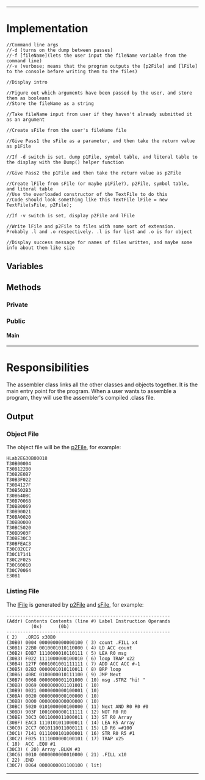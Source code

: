 

---

# Implementation #
```
//Command line args
//-d (turns on the dump between passes)
//-f [fileName](lets the user input the fileName variable from the command line)
//-v (verbose; means that the program outputs the [p2File] and [lFile] to the console before writing them to the files)

//Display intro

//Figure out which arguments have been passed by the user, and store them as booleans
//Store the fileName as a string

//Take fileName input from user if they haven't already submitted it as an argument

//Create sFile from the user's fileName file

//Give Pass1 the sFile as a parameter, and then take the return value as p1File

//If -d switch is set, dump p1File, symbol table, and literal table to the display with the Dump() helper function

//Give Pass2 the p1File and then take the return value as p2File

//Create lFile from sFile (or maybe p1File?), p2File, symbol table, and literal table
//Use the overloaded constructor of the TextFile to do this
//Code should look something like this TextFile lFile = new TextFile(sFile, p2File);

//If -v switch is set, display p2File and lFile

//Write lFile and p2File to files with some sort of extension. Probably .l and .o respectively. .l is for list and .o is for object

//Display success message for names of files written, and maybe some info about them like size
```
## Variables ##
## Methods ##
### Private ###
### Public ###
#### Main ####

---

# Responsibilities #

The assembler class links all the other classes and objects together. It is the main entry point for the program. When a user wants to assemble a program, they will use the assembler's compiled .class file.

## Output ##
### Object File ###
The object file will be the [p2File](p2File.md), for example:
```
HLab2EG30B00018
T30B00004
T30B122B0
T30B2E0B7
T30B3F022
T30B4127F
T30B502B3
T30B640BC
T30B70068
T30B80069
T30B90021
T30BA0020
T30BB0000
T30BC5020
T30BD903F
T30BE30C3
T30BFEAC3
T30C02CC7
T30C17141
T30C2F025
T30C60010
T30C70064
E30B1
```
### Listing File ###
The [lFile](lFile.md) is generated by [p2File](p2File.md) and [sFile](sFile.md), for example:
```
------------------------------------------------------------
(Addr) Contents Contents (line #) Label Instruction Operands
         (0x)      (0b)
------------------------------------------------------------
( 2)   .ORIG x30B0
(30B0) 0004 0000000000000100 ( 3) count .FILL x4
(30B1) 22B0 0010001010110000 ( 4) LD ACC count
(30B2) E0B7 1110000010110111 ( 5) LEA R0 msg
(30B3) F022 1111000000100010 ( 6) loop TRAP x22
(30B4) 127F 0001001001111111 ( 7) ADD ACC ACC #-1
(30B5) 02B3 0000001010110011 ( 8) BRP loop
(30B6) 40BC 0100000010111100 ( 9) JMP Next
(30B7) 0068 0000000001101000 ( 10) msg .STRZ "hi! "
(30B8) 0069 0000000001101001 ( 10)
(30B9) 0021 0000000000100001 ( 10)
(30BA) 0020 0000000000100000 ( 10)
(30BB) 0000 0000000000000000 ( 10)
(30BC) 5020 0101000000100000 ( 11) Next AND R0 R0 #0
(30BD) 903F 1001000000111111 ( 12) NOT R0 R0
(30BE) 30C3 0011000011000011 ( 13) ST R0 Array
(30BF) EAC3 1110101011000011 ( 14) LEA R5 Array
(30C0) 2CC7 0010110011000111 ( 15) LD R6 =#100
(30C1) 7141 0111000101000001 ( 16) STR R0 R5 #1
(30C2) F025 1111000000100101 ( 17) TRAP x25
( 18)  ACC .EQU #1
(30C3) ( 20) Array .BLKW #3
(30C6) 0010 0000000000010000 ( 21) .FILL x10
( 22) .END
(30C7) 0064 0000000001100100 ( lit)
```

---
